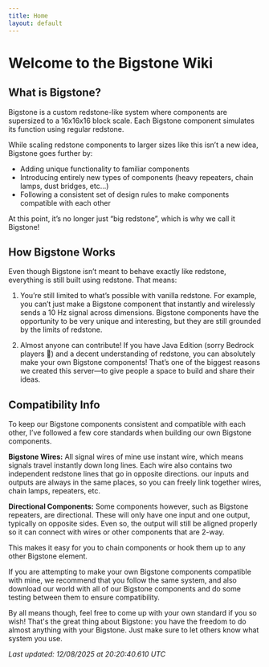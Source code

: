 ```yaml
---
title: Home
layout: default
---
```


# Welcome to the Bigstone Wiki

## **What is Bigstone?**

Bigstone is a custom redstone-like system where components are supersized to a 16x16x16 block scale. Each Bigstone component simulates its function using regular redstone.

While scaling redstone components to larger sizes like this isn’t a new idea, Bigstone goes further by:

- Adding unique functionality to familiar components
- Introducing entirely new types of components (heavy repeaters, chain lamps, dust bridges, etc...)
- Following a consistent set of design rules to make components compatible with each other

At this point, it’s no longer just “big redstone”, which is why we call it Bigstone!

## **How Bigstone Works**

Even though Bigstone isn’t meant to behave exactly like redstone, everything is still built using redstone. That means:

1. You’re still limited to what’s possible with vanilla redstone. For example, you can’t just make a Bigstone component that instantly and wirelessly sends a 10 Hz signal across dimensions. Bigstone components have the opportunity to be very unique and interesting, but they are still grounded by the limits of redstone.

2. Almost anyone can contribute! If you have Java Edition (sorry Bedrock players 😬) and a decent understanding of redstone, you can absolutely make your own Bigstone components! That’s one of the biggest reasons we created this server—to give people a space to build and share their ideas.

## **Compatibility Info**

To keep our Bigstone components consistent and compatible with each other, I’ve followed a few core standards when building our own Bigstone components.

**Bigstone Wires:**
All signal wires of mine use instant wire, which means signals travel instantly down long lines. Each wire also contains two independent redstone lines that go in opposite directions. our inputs and outputs are always in the same places, so you can freely link together wires, chain lamps, repeaters, etc.

**Directional Components:**
Some components however, such as Bigstone repeaters, are directional. These will only have one input and one output, typically on opposite sides. Even so, the output will still be aligned properly so it can connect with wires or other components that are 2-way.

This makes it easy for you to chain components or hook them up to any other Bigstone element.

If you are attempting to make your own Bigstone components compatible with mine, we recommend that you follow the same system, and also download our world with all of our Bigstone components and do some testing between them to ensure compatibility.

By all means though, feel free to come up with your own standard if you so wish! That's the great thing about Bigstone: you have the freedom to do almost anything with your Bigstone. Just make sure to let others know what system you use.

_Last updated: 12/08/2025 at 20:20:40.610 UTC_
